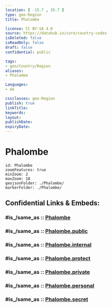 ```yaml
---
location: [ -15.7 , 35.7 ] 
type: geo-Region
title: Phalombe

license: CC BY-SA 4.0
source: https://datahub.io/core/country-codes
isDeleted: false
isReadOnly: false
draft: false
confidential: public

tags:
- geo/Country/Region
aliases:
- Phalombe

Languages:
- de

cssclasses: geo-Region
publish: true
linkTitle: 
keywords: 
layout: 
publishDate: 
expiryDate: 
---
```


# Phalombe

```leaflet
id: Phalombe
zoomFeatures: true 
minZoom: 2 
maxZoom: 18
geojsonFolder: ./Phalombe/
markerFolder: ./Phalombe/
```


## Confidential Links & Embeds: 

### #is_/same_as :: [Phalombe](/_Standards/Earth/Continent/Africa/Africa~East/Malawi/Districts~Malawi/Phalombe.md) 

### #is_/same_as :: [Phalombe.public](/_public/Earth/Continent/Africa/Africa~East/Malawi/Districts~Malawi/Phalombe.public.md) 

### #is_/same_as :: [Phalombe.internal](/_internal/Earth/Continent/Africa/Africa~East/Malawi/Districts~Malawi/Phalombe.internal.md) 

### #is_/same_as :: [Phalombe.protect](/_protect/Earth/Continent/Africa/Africa~East/Malawi/Districts~Malawi/Phalombe.protect.md) 

### #is_/same_as :: [Phalombe.private](/_private/Earth/Continent/Africa/Africa~East/Malawi/Districts~Malawi/Phalombe.private.md) 

### #is_/same_as :: [Phalombe.personal](/_personal/Earth/Continent/Africa/Africa~East/Malawi/Districts~Malawi/Phalombe.personal.md) 

### #is_/same_as :: [Phalombe.secret](/_secret/Earth/Continent/Africa/Africa~East/Malawi/Districts~Malawi/Phalombe.secret.md)

